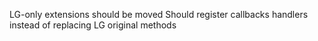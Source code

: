 LG-only extensions should be moved
Should register callbacks handlers instead of replacing LG original methods